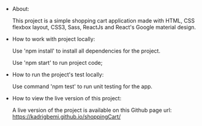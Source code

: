 - About:

  This project is a simple shopping cart application made with HTML, CSS flexbox layout, CSS3, Sass, ReactJs and React's Google material      design. 



- How to work with project locally:

  Use 'npm install' to install all dependencies for the project.

  Use 'npm start' to run project code;



- How to run the project's test locally:

  Use command 'npm test' to run unit testing for the app.



- How to view the live version of this project:

  A live version of the project is available on this Github page url: https://kadrigbemi.github.io/shoppingCart/
